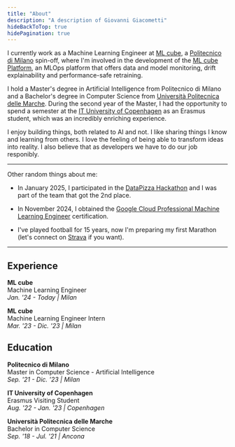 ```yaml
---
title: "About"
description: "A description of Giovanni Giacometti"
hideBackToTop: true
hidePagination: true
---
```


I currently work as a Machine Learning Engineer at [ML cube](https://www.mlcube.com/home-it/), a [Politecnico di Milano](https://www.polimi.it/) spin-off, where I'm involved in the development of the [ML cube Platform](https://ml-cube.github.io/ml3-platform-docs/), an MLOps platform that offers data and model monitoring, drift explainability and performance-safe retraining.

I hold a Master's degree in Artificial Intelligence from Politecnico di Milano and a Bachelor's degree in Computer Science from [Università Politecnica delle Marche](https://www.univpm.it/). During the second year of the Master, I had the opportunity to spend a semester at the [IT University of Copenhagen](https://en.itu.dk/) as an Erasmus student, which was an incredibly enriching experience.

I enjoy building things, both related to AI and not. I like sharing things I know and learning from others. I love the feeling of being able to transform ideas into reality. I also believe that as developers we have to do our job responibly.

-----

Other random things about me:

- In January 2025, I participated in the [DataPizza Hackathon](https://hackathon.datapizza.com/) and I was part of the team that got the 2nd place.

- In November 2024, I obtained the [Google Cloud Professional Machine Learning Engineer](https://cloud.google.com/learn/certification/machine-learning-engineer) certification.

- I've played football for 15 years, now I'm preparing my first Marathon (let's connect on [Strava](https://www.strava.com/athletes/62103058) if you want).


-----


## Experience

**ML cube** \
Machine Learning Engineer \
*Jan. '24 - Today | Milan*

**ML cube** \
Machine Learning Engineer Intern \
*Mar. '23 - Dic. '23 | Milan*

## Education

**Politecnico di Milano** \
Master in Computer Science - Artificial Intelligence \
*Sep. '21 - Dic. '23 | Milan*

**IT University of Copenhagen** \
Erasmus Visiting Student \
*Aug. '22 - Jan. '23 | Copenhagen*

**Università Politecnica delle Marche** \
Bachelor in Computer Science \
*Sep. '18 - Jul. '21 | Ancona*



